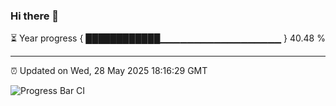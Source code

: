 ### Hi there 👋

⏳ Year progress { ████████████▁▁▁▁▁▁▁▁▁▁▁▁▁▁▁▁▁▁ } 40.48 %

---

⏰ Updated on Wed, 28 May 2025 18:16:29 GMT

![Progress Bar CI](https://github.com/code-lakshay/GitHub-Actions-Demo/workflows/Progress%20Bar%20CI/badge.svg)
